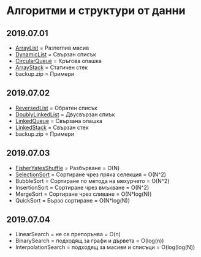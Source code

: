 # Алгоритми и структури от данни

## 2019.07.01
- [ArrayList](2019.07.01/ArrayList) = Разтеглив масив
- [DynamicList](2019.07.01/DynamicList) = Свързан списък
- [CircularQueue](2019.07.01/CircularQueue) = Кръгова опашка
- [ArrayStack](2019.07.01/ArrayStack) = Статичен стек
- backup.zip = Примери

## 2019.07.02
- [ReversedList](2019.07.02/ReversedList) = Обратен списък
- [DoublyLinkedList](2019.07.02/DoublyLinkedList) = Двусвързан спиък
- [LinkedQueue](2019.07.02/LinkedQueue) =  Свързана опашка
- [LinkedStack](2019.07.02/LinkedStack) = Свързан стек
- backup.zip = Примери

## 2019.07.03
- [FisherYatesShuffle](2019.07.03/FisherYatesShuffle) = Разбърване = О(N)
- [SelectionSort](2019.07.03/SelectionSort) = Сортиране чрез пряка селекция = О(N^2)
- BubbleSort = Сортиране по метода на мехурчето = О(N^2)
- InsertionSort = Сортиране чрез вмъкване = О(N^2)
- MergeSort = Сортиране чрез сливане = O(N*log(N))
- QuickSort = Бързо сортиране = O(N*log(N))

## 2019.07.04
- LinearSearch = не се препоръчва = O(n)
- BinarySearch = подходящ за графи и дървета = O(log(n))
- InterpolationSearch = подходящ за масиви и списъци = O(log(log(N))